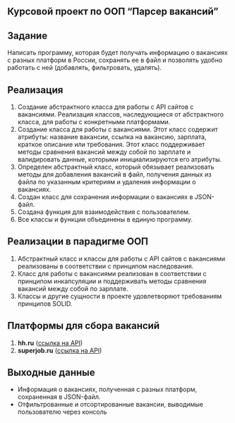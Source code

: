 ## Курсовой проект по ООП “Парсер вакансий”

## Задание

Написать программу, которая будет получать информацию о вакансиях с разных платформ в России, сохранять ее в файл и позволять удобно работать с ней (добавлять, фильтровать, удалять).

## Реализация

1. Создание абстрактного класса для работы с API сайтов с вакансиями. Реализация классов, наследующиеся от абстрактного класса, для работы с конкретными платформами.
2. Создание класса для работы с вакансиями. Этот класс содержит атрибуты:
название вакансии,
ссылка на вакансию,
зарплата,
краткое описание или требования.
Этот класс поддерживает методы сравнения вакансий между собой по зарплате и валидировать данные, которыми инициализируются его атрибуты.
3. Определен абстрактный класс, который обязывает реализовать методы для добавления вакансий в файл, получения данных из файла по указанным критериям и удаления информации о вакансиях.
4. Создан класс для сохранения информации о вакансиях в JSON-файл.
5. Создана функция для взаимодействия с пользователем.
6. Все классы и функции объединены в единую программу.

## Реализации в парадигме ООП

1. Абстрактный класс и классы для работы с API сайтов с вакансиями реализованы в соответствии с принципом наследования.
2. Класс для работы с вакансиями реализован в соответствии с принципом инкапсуляции и поддерживать методы сравнения вакансий между собой по зарплате.
3. Классы и другие сущности в проекте удовлетворяют требованиям принципов SOLID.

## Платформы для сбора вакансий

1. **hh.ru** ([ссылка на API](https://github.com/hhru/api/blob/master/docs/general.md))
2. **superjob.ru** ([ссылка на API](https://api.superjob.ru/))

## Выходные данные

- Информация о вакансиях, полученная с разных платформ, сохраненная в JSON-файл.
- Отфильтрованные и отсортированные вакансии, выводимые пользователю через консоль
